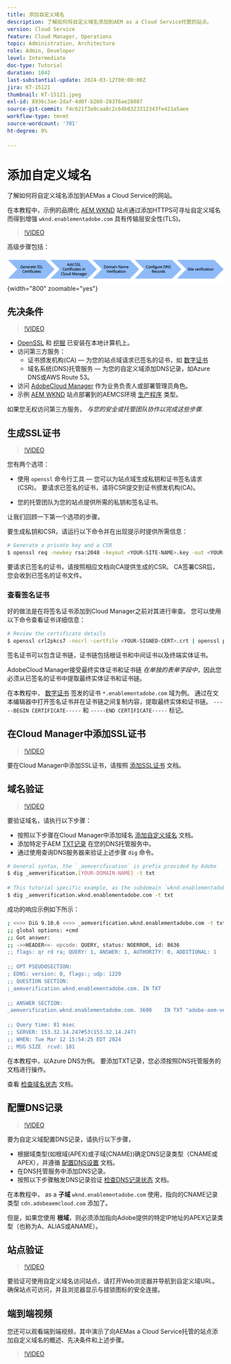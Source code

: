 ```yaml
---
title: 添加自定义域名
description: 了解如何将自定义域名添加到AEM as a Cloud Service托管的站点。
version: Cloud Service
feature: Cloud Manager, Operations
topic: Administration, Architecture
role: Admin, Developer
level: Intermediate
doc-type: Tutorial
duration: 1042
last-substantial-update: 2024-03-12T00:00:00Z
jira: KT-15121
thumbnail: KT-15121.jpeg
exl-id: 8936c3ae-2daf-4d0f-b260-28376ae28087
source-git-commit: f4c621f3a9caa8c2c64b8323312343fe421a5aee
workflow-type: tm+mt
source-wordcount: '701'
ht-degree: 0%

---
```


# 添加自定义域名

了解如何将自定义域名添加到AEMas a Cloud Service的网站。

在本教程中，示例的品牌化 [AEM WKND](https://github.com/adobe/aem-guides-wknd) 站点通过添加HTTPS可寻址自定义域名而得到增强 `wknd.enablementadobe.com` 具有传输层安全性(TLS)。

>[!VIDEO](https://video.tv.adobe.com/v/3427903?quality=12&learn=on)

高级步骤包括：

![高自定义域名](./assets/add-custom-domain-name-steps.png){width="800" zoomable="yes"}

## 先决条件

>[!VIDEO](https://video.tv.adobe.com/v/3427909?quality=12&learn=on)

- [OpenSSL](https://www.openssl.org/) 和 [挖掘](https://www.isc.org/blogs/dns-checker/) 已安装在本地计算机上。
- 访问第三方服务：
   - 证书颁发机构(CA) — 为您的站点域请求已签名的证书，如 [数字证书](https://www.digicert.com/)
   - 域名系统(DNS)托管服务 — 为您的自定义域添加DNS记录，如Azure DNS或AWS Route 53。
- 访问 [AdobeCloud Manager](https://my.cloudmanager.adobe.com/) 作为业务负责人或部署管理员角色。
- 示例 [AEM WKND](https://github.com/adobe/aem-guides-wknd) 站点部署到的AEMCS环境 [生产程序](https://experienceleague.adobe.com/en/docs/experience-manager-cloud-service/content/implementing/using-cloud-manager/programs/introduction-production-programs) 类型。

如果您无权访问第三方服务， _与您的安全或托管团队协作以完成这些步骤_.

## 生成SSL证书

>[!VIDEO](https://video.tv.adobe.com/v/3427908?quality=12&learn=on)

您有两个选项：

- 使用 `openssl` 命令行工具 — 您可以为站点域生成私钥和证书签名请求(CSR)。 要请求已签名的证书，请将CSR提交到证书颁发机构(CA)。

- 您的托管团队为您的站点提供所需的私钥和签名证书。

让我们回顾一下第一个选项的步骤。

要生成私钥和CSR，请运行以下命令并在出现提示时提供所需信息：

```bash
# Generate a private key and a CSR
$ openssl req -newkey rsa:2048 -keyout <YOUR-SITE-NAME>.key -out <YOUR-SITE-NAME>.csr -nodes
```

要请求已签名的证书，请按照相应文档向CA提供生成的CSR。 CA签署CSR后，您会收到已签名的证书文件。

### 查看签名证书

好的做法是在将签名证书添加到Cloud Manager之前对其进行审查。 您可以使用以下命令查看证书详细信息：

```bash
# Review the certificate details
$ openssl crl2pkcs7 -nocrl -certfile <YOUR-SIGNED-CERT>.crt | openssl pkcs7 -print_certs -noout
```

签名证书可以包含证书链，证书链包括根证书和中间证书以及终端实体证书。

AdobeCloud Manager接受最终实体证书和证书链 _在单独的表单字段中_，因此您必须从已签名的证书中提取最终实体证书和证书链。

在本教程中， [数字证书](https://www.digicert.com/) 签发的证书 `*.enablementadobe.com` 域为例。 通过在文本编辑器中打开签名证书并在证书链之间复制内容，提取最终实体和证书链。 `-----BEGIN CERTIFICATE-----` 和 `-----END CERTIFICATE-----` 标记。

## 在Cloud Manager中添加SSL证书

>[!VIDEO](https://video.tv.adobe.com/v/3427906?quality=12&learn=on)

要在Cloud Manager中添加SSL证书，请按照 [添加SSL证书](https://experienceleague.adobe.com/en/docs/experience-manager-cloud-service/content/implementing/using-cloud-manager/manage-ssl-certificates/add-ssl-certificate) 文档。

## 域名验证

>[!VIDEO](https://video.tv.adobe.com/v/3427905?quality=12&learn=on)

要验证域名，请执行以下步骤：

- 按照以下步骤在Cloud Manager中添加域名 [添加自定义域名](https://experienceleague.adobe.com/zh-hans/docs/experience-manager-cloud-service/content/implementing/using-cloud-manager/custom-domain-names/add-custom-domain-name) 文档。
- 添加特定于AEM [TXT记录](https://experienceleague.adobe.com/en/docs/experience-manager-cloud-service/content/implementing/using-cloud-manager/custom-domain-names/add-text-record) 在您的DNS托管服务中。
- 通过使用查询DNS服务器来验证上述步骤 `dig` 命令。

```bash
# General syntax, the `_aemverification` is prefix provided by Adobe
$ dig _aemverification.[YOUR-DOMAIN-NAME] -t txt

# This tutorial specific example, as the subdomain `wknd.enablementadobe.com` is used
$ dig _aemverification.wknd.enablementadobe.com -t txt
```

成功的响应示例如下所示：

```bash
; <<>> DiG 9.10.6 <<>> _aemverification.wknd.enablementadobe.com -t txt
;; global options: +cmd
;; Got answer:
;; ->>HEADER<<- opcode: QUERY, status: NOERROR, id: 8636
;; flags: qr rd ra; QUERY: 1, ANSWER: 1, AUTHORITY: 0, ADDITIONAL: 1

;; OPT PSEUDOSECTION:
; EDNS: version: 0, flags:; udp: 1220
;; QUESTION SECTION:
;_aemverification.wknd.enablementadobe.com. IN TXT

;; ANSWER SECTION:
_aemverification.wknd.enablementadobe.com. 3600    IN TXT "adobe-aem-verification=wknd.enablementadobe.com/105881/991000/bef0e843-9280-4385-9984-357ed9a4217b"

;; Query time: 81 msec
;; SERVER: 153.32.14.247#53(153.32.14.247)
;; WHEN: Tue Mar 12 15:54:25 EDT 2024
;; MSG SIZE  rcvd: 181
```

在本教程中，以Azure DNS为例。 要添加TXT记录，您必须按照DNS托管服务的文档进行操作。

查看 [检查域名状态](https://experienceleague.adobe.com/en/docs/experience-manager-cloud-service/content/implementing/using-cloud-manager/custom-domain-names/check-domain-name-status) 文档。

## 配置DNS记录

>[!VIDEO](https://video.tv.adobe.com/v/3427907?quality=12&learn=on)

要为自定义域配置DNS记录，请执行以下步骤，

- 根据域类型(如根域(APEX)或子域(CNAME))确定DNS记录类型（CNAME或APEX），并遵循 [配置DNS设置](https://experienceleague.adobe.com/en/docs/experience-manager-cloud-service/content/implementing/using-cloud-manager/custom-domain-names/configure-dns-settings) 文档。
- 在DNS托管服务中添加DNS记录。
- 按照以下步骤触发DNS记录验证 [检查DNS记录状态](https://experienceleague.adobe.com/en/docs/experience-manager-cloud-service/content/implementing/using-cloud-manager/custom-domain-names/check-dns-record-status) 文档。

在本教程中， as a **子域** `wknd.enablementadobe.com` 使用，指向的CNAME记录类型 `cdn.adobeaemcloud.com` 添加了。

但是，如果您使用 **根域**，则必须添加指向Adobe提供的特定IP地址的APEX记录类型（也称为A、ALIAS或ANAME）。

## 站点验证

>[!VIDEO](https://video.tv.adobe.com/v/3427904?quality=12&learn=on)

要验证可使用自定义域名访问站点，请打开Web浏览器并导航到自定义域URL。 确保站点可访问，并且浏览器显示与挂锁图标的安全连接。

## 端到端视频

您还可以观看端到端视频，其中演示了向AEMas a Cloud Service托管的站点添加自定义域名的概述、先决条件和上述步骤。

>[!VIDEO](https://video.tv.adobe.com/v/3427817?quality=12&learn=on)
